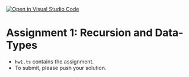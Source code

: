 [![Open in Visual Studio Code](https://classroom.github.com/assets/open-in-vscode-f059dc9a6f8d3a56e377f745f24479a46679e63a5d9fe6f495e02850cd0d8118.svg)](https://classroom.github.com/online_ide?assignment_repo_id=5483827&assignment_repo_type=AssignmentRepo)
# Assignment 1: Recursion and Data-Types

- `hw1.ts` contains the assignment.
- To submit, please push your solution.

